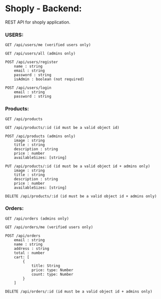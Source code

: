 # Shoply - Backend:

REST API for shoply application.

### USERS:

    GET /api/users/me (verified users only)

    GET /api/users/all (admins only)

    POST /api/users/register
        name : string
    	email : string
    	password : string
    	isAdmin : boolean (not required)

    POST /api/users/login
        email : string
    	password : string

### Products:

    GET /api/products

    GET /api/products/:id (id must be a valid object id)

    POST /api/products (admins only)
        image : string
    	title : string
    	description : string
    	price : number
        availableSizes: [string]

    PUT /api/products/:id (id must be a valid object id + admins only)
        image : string
    	title : string
    	description : string
    	price : number
        availableSizes: [string]

    DELETE /api/products/:id (id must be a valid object id + admins only)

### Orders:

    GET /api/orders (admins only)

    GET /api/orders/me (verified users only)

    POST /api/orders
        email : string
    	name : string
    	address : string
    	total : number
        cart: [
            {
                title: String
                price: type: Number
                count: type: Number
            }
        ]

    DELETE /api/orders/:id (id must be a valid object id + admins only)
